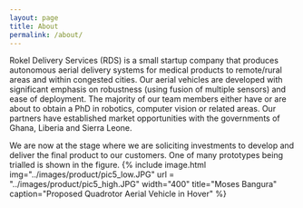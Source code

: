 ```yaml
---
layout: page
title: About
permalink: /about/
---
```


Rokel Delivery Services (RDS) is a small startup company that produces autonomous aerial delivery systems for medical products to remote/rural areas and within congested cities. Our aerial vehicles are developed with significant emphasis on robustness (using fusion of multiple sensors) and ease of deployment. The majority of our team members either have or are about to obtain a PhD in robotics, computer vision or related areas. Our partners have established market opportunities with the governments of Ghana, Liberia and Sierra Leone. 

We are now at the stage where we are soliciting investments to develop and deliver the final product to our customers. One of many prototypes being trialled is shown in the figure.
{% include image.html
            img="../images/product/pic5_low.JPG"
	    url = "../images/product/pic5_high.JPG"
	    width="400"
            title="Moses Bangura"
            caption="Proposed Quadrotor Aerial Vehicle in Hover" %}
